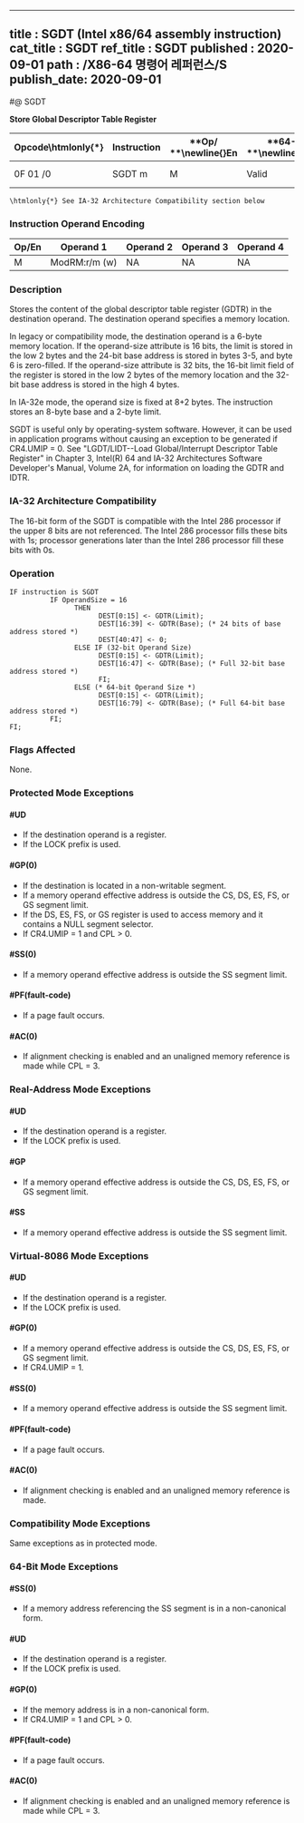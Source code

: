 ----------------------------
title : SGDT (Intel x86/64 assembly instruction)
cat_title : SGDT
ref_title : SGDT
published : 2020-09-01
path : /X86-64 명령어 레퍼런스/S
publish_date: 2020-09-01
----------------------------
#@ SGDT

**Store Global Descriptor Table Register**

|**Opcode\htmlonly{*}**|**Instruction**|**Op/ **\newline{}**En**|**64-Bit **\newline{}**Mode**|**Compat/**\newline{}**Leg Mode**|**Description**|
|----------------------|---------------|------------------------|-----------------------------|---------------------------------|---------------|
|0F 01 /0|SGDT m|M|Valid |Valid|Store GDTR to m.|

```note
\htmlonly{*} See IA-32 Architecture Compatibility section below
```
### Instruction Operand Encoding


|Op/En|Operand 1|Operand 2|Operand 3|Operand 4|
|-----|---------|---------|---------|---------|
|M|ModRM:r/m (w)|NA|NA|NA|
### Description


Stores the content of the global descriptor table register (GDTR) in the destination operand. The destination operand specifies a memory location. 

In legacy or compatibility mode, the destination operand is a 6-byte memory location. If the operand-size attribute is 16 bits, the limit is stored in the low 2 bytes and the 24-bit base address is stored in bytes 3-5, and byte 6 is zero-filled. If the operand-size attribute is 32 bits, the 16-bit limit field of the register is stored in the low 2 bytes of the memory location and the 32-bit base address is stored in the high 4 bytes.

In IA-32e mode, the operand size is fixed at 8+2 bytes. The instruction stores an 8-byte base and a 2-byte limit.

SGDT is useful only by operating-system software. However, it can be used in application programs without causing an exception to be generated if CR4.UMIP = 0. See "LGDT/LIDT--Load Global/Interrupt Descriptor Table Register" in Chapter 3, Intel(R) 64 and IA-32 Architectures Software Developer's Manual, Volume 2A, for information on loading the GDTR and IDTR.

### IA-32 Architecture Compatibility


The 16-bit form of the SGDT is compatible with the Intel 286 processor if the upper 8 bits are not referenced. The Intel 286 processor fills these bits with 1s; processor generations later than the Intel 286 processor fill these bits with 0s.


### Operation

```info-verb
IF instruction is SGDT
          IF OperandSize = 16
                THEN 
                      DEST[0:15] <- GDTR(Limit);
                      DEST[16:39] <- GDTR(Base); (* 24 bits of base address stored *)
                      DEST[40:47] <- 0;
                ELSE IF (32-bit Operand Size)
                      DEST[0:15] <- GDTR(Limit);
                      DEST[16:47] <- GDTR(Base); (* Full 32-bit base address stored *)
                      FI;
                ELSE (* 64-bit Operand Size *)
                      DEST[0:15] <- GDTR(Limit);
                      DEST[16:79] <- GDTR(Base); (* Full 64-bit base address stored *)
          FI; 
FI;
```
### Flags Affected


None.


### Protected Mode Exceptions

#### #UD
* If the destination operand is a register.
* If the LOCK prefix is used.

#### #GP(0)
* If the destination is located in a non-writable segment.
* If a memory operand effective address is outside the CS, DS, ES, FS, or GS segment limit.
* If the DS, ES, FS, or GS register is used to access memory and it contains a NULL segment selector.
* If CR4.UMIP = 1 and CPL > 0.

#### #SS(0)
* If a memory operand effective address is outside the SS segment limit.

#### #PF(fault-code)
* If a page fault occurs.

#### #AC(0)
* If alignment checking is enabled and an unaligned memory reference is made while CPL = 3.

### Real-Address Mode Exceptions

#### #UD
* If the destination operand is a register.
* If the LOCK prefix is used.

#### #GP
* If a memory operand effective address is outside the CS, DS, ES, FS, or GS segment limit.

#### #SS
* If a memory operand effective address is outside the SS segment limit.

### Virtual-8086 Mode Exceptions

#### #UD
* If the destination operand is a register.
* If the LOCK prefix is used.

#### #GP(0)
* If a memory operand effective address is outside the CS, DS, ES, FS, or GS segment limit.
* If CR4.UMIP = 1.

#### #SS(0)
* If a memory operand effective address is outside the SS segment limit.

#### #PF(fault-code)
* If a page fault occurs.

#### #AC(0)
* If alignment checking is enabled and an unaligned memory reference is made.

### Compatibility Mode Exceptions



Same exceptions as in protected mode.


### 64-Bit Mode Exceptions

#### #SS(0)
* If a memory address referencing the SS segment is in a non-canonical form.

#### #UD
* If the destination operand is a register.
* If the LOCK prefix is used.

#### #GP(0)
* If the memory address is in a non-canonical form.
* If CR4.UMIP = 1 and CPL > 0.

#### #PF(fault-code)
* If a page fault occurs.

#### #AC(0)
* If alignment checking is enabled and an unaligned memory reference is made while CPL = 3.
